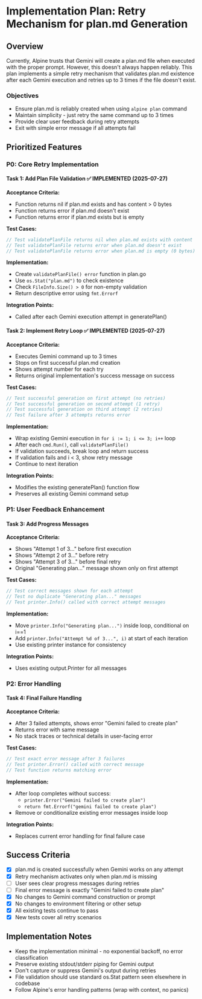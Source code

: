 # Implementation Plan: Retry Mechanism for plan.md Generation

## Overview

Currently, Alpine trusts that Gemini will create a plan.md file when executed with the proper prompt. However, this doesn't always happen reliably. This plan implements a simple retry mechanism that validates plan.md existence after each Gemini execution and retries up to 3 times if the file doesn't exist.

### Objectives
- Ensure plan.md is reliably created when using `alpine plan` command
- Maintain simplicity - just retry the same command up to 3 times
- Provide clear user feedback during retry attempts
- Exit with simple error message if all attempts fail

## Prioritized Features

### P0: Core Retry Implementation

#### Task 1: Add Plan File Validation ✅ **IMPLEMENTED** (2025-07-27)
**Acceptance Criteria:**
- Function returns nil if plan.md exists and has content > 0 bytes
- Function returns error if plan.md doesn't exist
- Function returns error if plan.md exists but is empty

**Test Cases:**
```go
// Test validatePlanFile returns nil when plan.md exists with content
// Test validatePlanFile returns error when plan.md doesn't exist
// Test validatePlanFile returns error when plan.md is empty (0 bytes)
```

**Implementation:**
- Create `validatePlanFile() error` function in plan.go
- Use `os.Stat("plan.md")` to check existence
- Check `FileInfo.Size() > 0` for non-empty validation
- Return descriptive error using `fmt.Errorf`

**Integration Points:**
- Called after each Gemini execution attempt in generatePlan()

#### Task 2: Implement Retry Loop ✅ **IMPLEMENTED** (2025-07-27)
**Acceptance Criteria:**
- Executes Gemini command up to 3 times
- Stops on first successful plan.md creation
- Shows attempt number for each try
- Returns original implementation's success message on success

**Test Cases:**
```go
// Test successful generation on first attempt (no retries)
// Test successful generation on second attempt (1 retry)
// Test successful generation on third attempt (2 retries)
// Test failure after 3 attempts returns error
```

**Implementation:**
- Wrap existing Gemini execution in `for i := 1; i <= 3; i++` loop
- After each `cmd.Run()`, call `validatePlanFile()`
- If validation succeeds, break loop and return success
- If validation fails and i < 3, show retry message
- Continue to next iteration

**Integration Points:**
- Modifies the existing generatePlan() function flow
- Preserves all existing Gemini command setup

### P1: User Feedback Enhancement

#### Task 3: Add Progress Messages
**Acceptance Criteria:**
- Shows "Attempt 1 of 3..." before first execution
- Shows "Attempt 2 of 3..." before retry
- Shows "Attempt 3 of 3..." before final retry
- Original "Generating plan..." message shown only on first attempt

**Test Cases:**
```go
// Test correct messages shown for each attempt
// Test no duplicate "Generating plan..." messages
// Test printer.Info() called with correct attempt messages
```

**Implementation:**
- Move `printer.Info("Generating plan...")` inside loop, conditional on i==1
- Add `printer.Info("Attempt %d of 3...", i)` at start of each iteration
- Use existing printer instance for consistency

**Integration Points:**
- Uses existing output.Printer for all messages

### P2: Error Handling

#### Task 4: Final Failure Handling
**Acceptance Criteria:**
- After 3 failed attempts, shows error "Gemini failed to create plan"
- Returns error with same message
- No stack traces or technical details in user-facing error

**Test Cases:**
```go
// Test exact error message after 3 failures
// Test printer.Error() called with correct message
// Test function returns matching error
```

**Implementation:**
- After loop completes without success:
  - `printer.Error("Gemini failed to create plan")`
  - `return fmt.Errorf("gemini failed to create plan")`
- Remove or conditionalize existing error messages inside loop

**Integration Points:**
- Replaces current error handling for final failure case

## Success Criteria

- [x] plan.md is created successfully when Gemini works on any attempt
- [x] Retry mechanism activates only when plan.md is missing
- [ ] User sees clear progress messages during retries
- [ ] Final error message is exactly "Gemini failed to create plan"
- [x] No changes to Gemini command construction or prompt
- [x] No changes to environment filtering or other setup
- [x] All existing tests continue to pass
- [x] New tests cover all retry scenarios

## Implementation Notes

- Keep the implementation minimal - no exponential backoff, no error classification
- Preserve existing stdout/stderr piping for Gemini output
- Don't capture or suppress Gemini's output during retries
- File validation should use standard os.Stat pattern seen elsewhere in codebase
- Follow Alpine's error handling patterns (wrap with context, no panics)